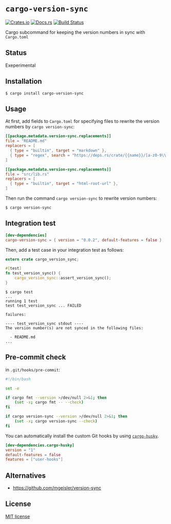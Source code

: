 # `cargo-version-sync`

[![Crates.io](https://img.shields.io/crates/v/cargo-version-sync.svg)](https://crates.io/crates/cargo-version-sync)
[![Docs.rs](https://docs.rs/cargo-version-sync/badge.svg)](https://docs.rs/cargo-version-sync)
[![Build Status](https://travis-ci.org/ubnt-intrepid/cargo-version-sync.svg?branch=master)](https://travis-ci.org/ubnt-intrepid/cargo-version-sync)

Cargo subcommand for keeping the version numbers in sync with `Cargo.toml`

## Status

Exeperimental

## Installation

```shell-session
$ cargo install cargo-version-sync
```

## Usage

At first, add fields to `Cargo.toml` for specifying files to rewrite the version numbers by `cargo version-sync`:

```toml
[[package.metadata.version-sync.replacements]]
file = "README.md"
replacers = [
  { type = "builtin", target = "markdown" },
  { type = "regex", search = "https://deps.rs/crate/{{name}}/[a-z0-9\\.-]+", replace = "https://deps.rs/crate//{{name}}/{{version}}" },
]

[[package.metadata.version-sync.replacements]]
file = "src/lib.rs"
replacers = [
  { type = "builtin", target = "html-root-url" },
]
```

Then run the command `cargo version-sync` to rewrite version numbers:

```shell-session
$ cargo version-sync
```

## Integration test


```toml
[dev-dependencies]
cargo-version-sync = { version = "0.0.2", default-features = false }
```

Then, add a test case in your integration test as follows:

```rust
extern crate cargo_version_sync;

#[test]
fn test_version_sync() {
    cargo_version_sync::assert_version_sync();
}
```

```command
$ cargo test
...
running 1 test
test test_version_sync ... FAILED

failures:

---- test_version_sync stdout ----
The version number(s) are not synced in the following files:

  - README.md
...
```

## Pre-commit check

in `.git/hooks/pre-commit`:

```sh
#!/bin/bash

set -e

if cargo fmt --version >/dev/null 2>&1; then
    (set -x; cargo fmt -- --check)
fi

if cargo version-sync --version >/dev/null 2>&1; then
    (set -x; cargo version-sync --check)
fi
```

You can automatically install the custom Git hooks by using [`cargo-husky`].

```toml
[dev-dependencies.cargo-husky]
version = "1"
default-features = false
features = ["user-hooks"]
```

[`cargo-husky`]: https://github.com/rhysd/cargo-husky.git

## Alternatives

* https://github.com/mgeisler/version-sync

## License

[MIT license](./LICENSE)

<!--
```toml
cargo-version-sync = "0.0.2"
```
-->
